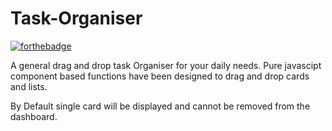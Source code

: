# Task-Organiser

[![forthebadge](http://forthebadge.com/images/badges/built-with-love.svg)](http://forthebadge.com)


A general drag and drop task Organiser for your daily needs.
Pure javascipt component based functions have been designed to drag and drop cards and lists.

By Default single card will be displayed and cannot be removed from the dashboard.
